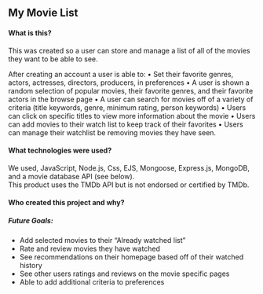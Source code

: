 ## My Movie List

#### What is this?
<p>This was created so a user can store and manage a list of all of the movies they want to be able to see. </p>

<p>
	After creating an account a user is able to:
	• Set their favorite genres, actors, actresses, directors, producers, in preferences
	• A user is shown a random selection of popular movies, their favorite genres, and their favorite actors in the browse page
	• A user can search for movies off of a variety of criteria (title keywords, genre, minimum rating, person keywords)
	• Users can click on specific titles to view more information about the movie
	• Users can add movies to their watch list to keep track of their favorites
	• Users can manage their watchlist be removing movies they have seen.

</p>

#### What technologies were used?
<p>We used, JavaScript, Node.js, Css, EJS, Mongoose, Express.js, MongoDB, and a movie database API (see below).
<br>
   This product uses the TMDb API but is not endorsed or certified by TMDb.
</p>

#### Who created this project and why?


##### Future Goals:

* Add selected movies to their “Already watched list”
* Rate and review movies they have watched
* See recommendations on their homepage based off of their watched history
* See other users ratings and reviews on the movie specific pages 
* Able to add additional criteria to preferences  


 